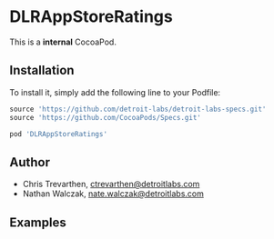 # DLRAppStoreRatings

This is a <b>internal</b> CocoaPod.

## Installation

To install it, simply add the following line to your Podfile:

```rb
source 'https://github.com/detroit-labs/detroit-labs-specs.git'
source 'https://github.com/CocoaPods/Specs.git'

pod 'DLRAppStoreRatings'
```

## Author

- Chris Trevarthen, ctrevarthen@detroitlabs.com
- Nathan Walczak, nate.walczak@detroitlabs.com

## Examples
